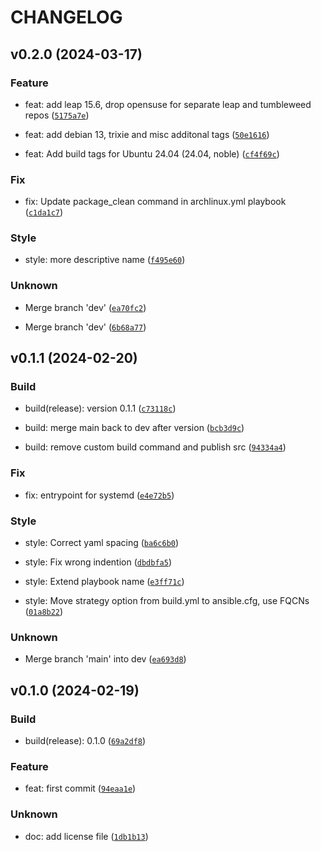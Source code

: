 # CHANGELOG



## v0.2.0 (2024-03-17)

### Feature

* feat: add leap 15.6, drop opensuse for separate leap and tumbleweed repos ([`5175a7e`](https://github.com/jomrr/ansible-molecule-images/commit/5175a7ef1b3b7987f0622a02fcdc26c2c32db65f))

* feat: add debian 13, trixie and misc additonal tags ([`50e1616`](https://github.com/jomrr/ansible-molecule-images/commit/50e161653ce4a2d0eb0e59a4bf595bad707d5e7b))

* feat: Add build tags for Ubuntu 24.04 (24.04, noble) ([`cf4f69c`](https://github.com/jomrr/ansible-molecule-images/commit/cf4f69c5c69f79ba3a0f514e1244d7e15cf81113))

### Fix

* fix: Update package_clean command in archlinux.yml playbook ([`c1da1c7`](https://github.com/jomrr/ansible-molecule-images/commit/c1da1c7926814779fad1ac5a9ed289ca3447d069))

### Style

* style: more descriptive name ([`f495e60`](https://github.com/jomrr/ansible-molecule-images/commit/f495e60fe6040df990f4c47972f0bfb6eb4f46e5))

### Unknown

* Merge branch &#39;dev&#39; ([`ea70fc2`](https://github.com/jomrr/ansible-molecule-images/commit/ea70fc2fa65593b7c8bd85b17639dd726c615d3f))

* Merge branch &#39;dev&#39; ([`6b68a77`](https://github.com/jomrr/ansible-molecule-images/commit/6b68a77059c779f86519b06b44b60b8947b9f2b0))


## v0.1.1 (2024-02-20)

### Build

* build(release): version 0.1.1 ([`c73118c`](https://github.com/jomrr/ansible-molecule-images/commit/c73118cc74c067bbb8a1ebda02269f375ef6a967))

* build: merge main back to dev after version ([`bcb3d9c`](https://github.com/jomrr/ansible-molecule-images/commit/bcb3d9c1dc28465ce15f32558499186c77e4ef8e))

* build: remove custom build command and publish src ([`94334a4`](https://github.com/jomrr/ansible-molecule-images/commit/94334a4f7cb6b707c0535ddff761bef76d8fcb4e))

### Fix

* fix: entrypoint for systemd ([`e4e72b5`](https://github.com/jomrr/ansible-molecule-images/commit/e4e72b51f7d02307793bae818fe905d250db9e19))

### Style

* style: Correct yaml spacing ([`ba6c6b0`](https://github.com/jomrr/ansible-molecule-images/commit/ba6c6b0758e90bb9f3b66f57dc6ca2d265b1bda3))

* style: Fix wrong indention ([`dbdbfa5`](https://github.com/jomrr/ansible-molecule-images/commit/dbdbfa5586646595e7c635fe5b8f90861b462c5c))

* style: Extend playbook name ([`e3ff71c`](https://github.com/jomrr/ansible-molecule-images/commit/e3ff71c09b4f213c58c9354f71fee412f614ad1d))

* style: Move strategy option from build.yml to ansible.cfg, use FQCNs ([`01a8b22`](https://github.com/jomrr/ansible-molecule-images/commit/01a8b22bd80f1ba5f306b1a48a013a802a59d132))

### Unknown

* Merge branch &#39;main&#39; into dev ([`ea693d8`](https://github.com/jomrr/ansible-molecule-images/commit/ea693d86dac664165625fc271c7a5b48771dafdc))


## v0.1.0 (2024-02-19)

### Build

* build(release): 0.1.0 ([`69a2df8`](https://github.com/jomrr/ansible-molecule-images/commit/69a2df85169057d5833fd53b67af30341d1c0414))

### Feature

* feat: first commit ([`94eaa1e`](https://github.com/jomrr/ansible-molecule-images/commit/94eaa1e1d1c3466f06c3e1066c020178bcc655f0))

### Unknown

* doc: add license file ([`1db1b13`](https://github.com/jomrr/ansible-molecule-images/commit/1db1b133c7a70a32c020f83dd469ad655b09bd4b))
